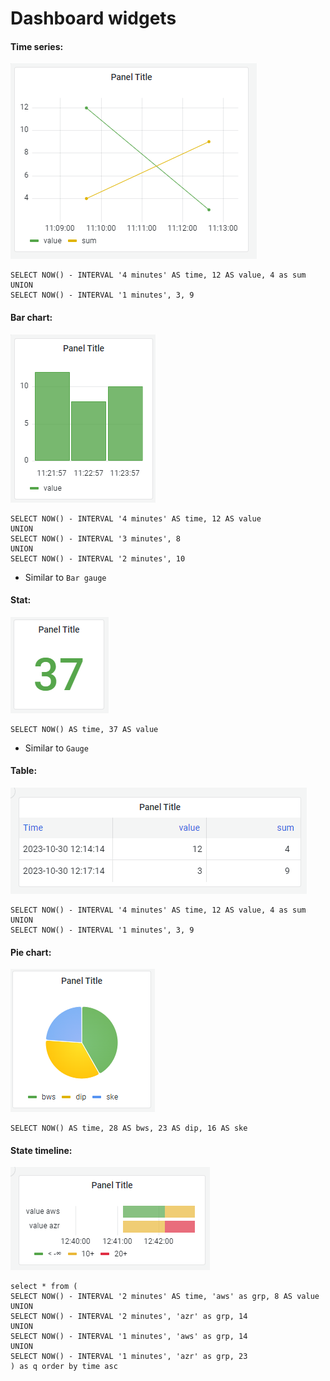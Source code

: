 # Dashboard widgets

#### Time series:
![](dashboard-widgets/time-series.png)
```
SELECT NOW() - INTERVAL '4 minutes' AS time, 12 AS value, 4 as sum
UNION
SELECT NOW() - INTERVAL '1 minutes', 3, 9 
```

#### Bar chart:
![](dashboard-widgets/bar-chart.png)
```
SELECT NOW() - INTERVAL '4 minutes' AS time, 12 AS value
UNION
SELECT NOW() - INTERVAL '3 minutes', 8
UNION
SELECT NOW() - INTERVAL '2 minutes', 10
```
* Similar to `Bar gauge`

#### Stat:
![](dashboard-widgets/stat.png)
```
SELECT NOW() AS time, 37 AS value
```
* Similar to `Gauge`

#### Table:
![](dashboard-widgets/table.png)
```
SELECT NOW() - INTERVAL '4 minutes' AS time, 12 AS value, 4 as sum
UNION
SELECT NOW() - INTERVAL '1 minutes', 3, 9 
```

#### Pie chart:
![](dashboard-widgets/pie-chart.png)
```
SELECT NOW() AS time, 28 AS bws, 23 AS dip, 16 AS ske
```

#### State timeline:
![](dashboard-widgets/state-timeline.png)
```
select * from (
SELECT NOW() - INTERVAL '2 minutes' AS time, 'aws' as grp, 8 AS value
UNION
SELECT NOW() - INTERVAL '2 minutes', 'azr' as grp, 14
UNION
SELECT NOW() - INTERVAL '1 minutes', 'aws' as grp, 14
UNION
SELECT NOW() - INTERVAL '1 minutes', 'azr' as grp, 23
) as q order by time asc
```
